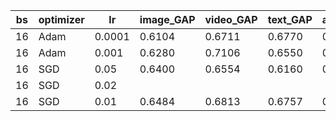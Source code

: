 | bs | optimizer | lr     | image_GAP | video_GAP | text_GAP | audio_GAP |
|----|-----------|--------|-----------|-----------|----------|-----------|
| 16 | Adam      | 0.0001 | 0.6104    | 0.6711    | 0.6770   | 0.6123    |
| 16 | Adam      | 0.001  | 0.6280    | 0.7106    | 0.6550   | 0.5976    |
| 16 | SGD       | 0.05   | 0.6400    | 0.6554    | 0.6160   | 0.6005    |
| 16 | SGD       | 0.02   |           |           |          |           |
| 16 | SGD       | 0.01   | 0.6484    | 0.6813    | 0.6757   | 0.5956    |
